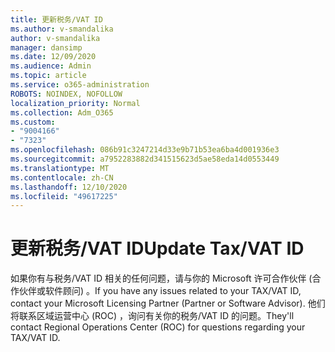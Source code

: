 ```yaml
---
title: 更新税务/VAT ID
ms.author: v-smandalika
author: v-smandalika
manager: dansimp
ms.date: 12/09/2020
ms.audience: Admin
ms.topic: article
ms.service: o365-administration
ROBOTS: NOINDEX, NOFOLLOW
localization_priority: Normal
ms.collection: Adm_O365
ms.custom:
- "9004166"
- "7323"
ms.openlocfilehash: 086b91c3247214d33e9b71b53ea6ba4d001936e3
ms.sourcegitcommit: a7952283882d341515623d5ae58eda14d0553449
ms.translationtype: MT
ms.contentlocale: zh-CN
ms.lasthandoff: 12/10/2020
ms.locfileid: "49617225"
---
```

# <a name="update-taxvat-id"></a><span data-ttu-id="f4c61-102">更新税务/VAT ID</span><span class="sxs-lookup"><span data-stu-id="f4c61-102">Update Tax/VAT ID</span></span>

<span data-ttu-id="f4c61-103">如果你有与税务/VAT ID 相关的任何问题，请与你的 Microsoft 许可合作伙伴 (合作伙伴或软件顾问) 。</span><span class="sxs-lookup"><span data-stu-id="f4c61-103">If you have any issues related to your TAX/VAT ID, contact your Microsoft Licensing Partner (Partner or Software Advisor).</span></span> <span data-ttu-id="f4c61-104">他们将联系区域运营中心 (ROC) ，询问有关你的税务/VAT ID 的问题。</span><span class="sxs-lookup"><span data-stu-id="f4c61-104">They'll contact Regional Operations Center (ROC) for questions regarding your TAX/VAT ID.</span></span> 